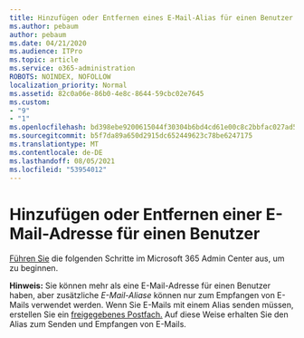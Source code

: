 ```yaml
---
title: Hinzufügen oder Entfernen eines E-Mail-Alias für einen Benutzer
ms.author: pebaum
author: pebaum
ms.date: 04/21/2020
ms.audience: ITPro
ms.topic: article
ms.service: o365-administration
ROBOTS: NOINDEX, NOFOLLOW
localization_priority: Normal
ms.assetid: 82c0a06e-86b0-4e8c-8644-59cbc02e7645
ms.custom:
- "9"
- "1"
ms.openlocfilehash: bd398ebe9200615044f30304b6bd4cd61e00c8c2bbfac027ad50c9f5489b1734
ms.sourcegitcommit: b5f7da89a650d2915dc652449623c78be6247175
ms.translationtype: MT
ms.contentlocale: de-DE
ms.lasthandoff: 08/05/2021
ms.locfileid: "53954012"
---
```

# <a name="add-or-remove-an-email-address-for-a-user"></a>Hinzufügen oder Entfernen einer E-Mail-Adresse für einen Benutzer

[Führen Sie](https://portal.office.com/AdminPortal/Home#/AssistedGuide/addemailoptions) die folgenden Schritte im Microsoft 365 Admin Center aus, um zu beginnen.

 **Hinweis:** Sie können mehr als eine E-Mail-Adresse für einen Benutzer haben, aber zusätzliche  *E-Mail-Aliase*  können nur zum Empfangen von E-Mails verwendet werden. Wenn Sie E-Mails mit einem Alias senden müssen, erstellen Sie ein [freigegebenes Postfach.](https://docs.microsoft.com/microsoft-365/admin/email/create-a-shared-mailbox) Auf diese Weise erhalten Sie den Alias zum Senden und Empfangen von E-Mails.
  